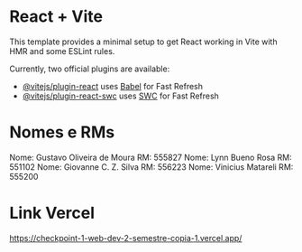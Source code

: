 # React + Vite

This template provides a minimal setup to get React working in Vite with HMR and some ESLint rules.

Currently, two official plugins are available:

- [@vitejs/plugin-react](https://github.com/vitejs/vite-plugin-react/blob/main/packages/plugin-react/README.md) uses [Babel](https://babeljs.io/) for Fast Refresh
- [@vitejs/plugin-react-swc](https://github.com/vitejs/vite-plugin-react-swc) uses [SWC](https://swc.rs/) for Fast Refresh

# Nomes e RMs

Nome:  Gustavo Oliveira de Moura 	            RM: 555827
Nome:	Lynn Bueno Rosa                         RM: 551102
Nome:	Giovanne C. Z. Silva                    RM: 556223
Nome:	Vinicius Matareli                       RM: 555200

# Link Vercel

https://checkpoint-1-web-dev-2-semestre-copia-1.vercel.app/

